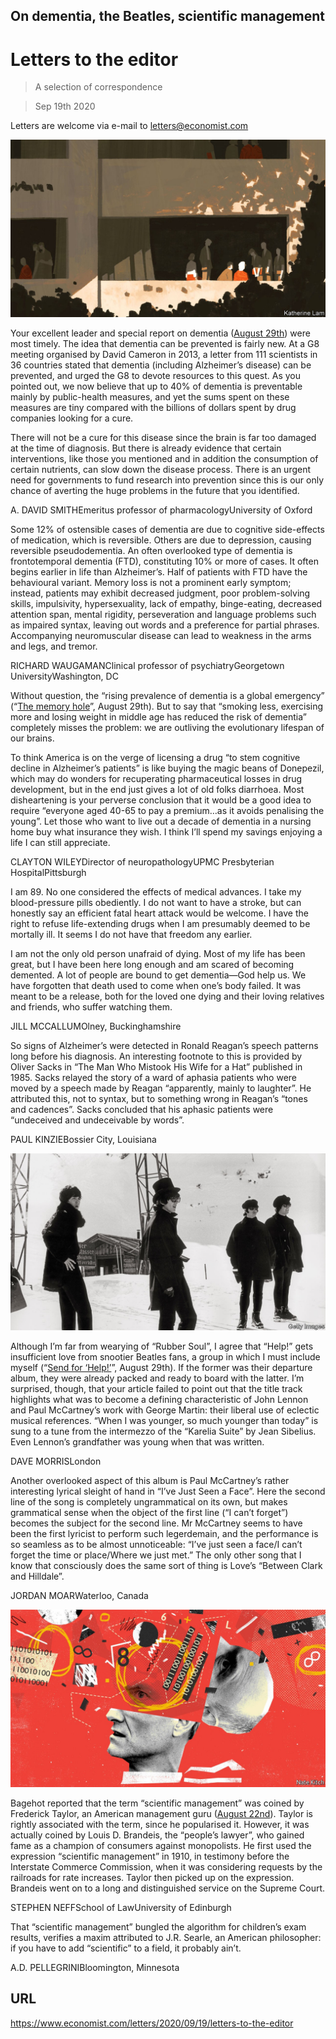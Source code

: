 ## On dementia, the Beatles, scientific management

# Letters to the editor

> A selection of correspondence

> Sep 19th 2020

Letters are welcome via e-mail to [letters@economist.com](https://www.economist.com/mailto:letters@economist.com)



![](./images/20200829_SRD001.jpg)

Your excellent leader and special report on dementia ([August 29th](https://www.economist.com//special-report/2020/08/27/as-humanity-ages-the-numbers-of-people-with-dementia-will-surge)) were most timely. The idea that dementia can be prevented is fairly new. At a G8 meeting organised by David Cameron in 2013, a letter from 111 scientists in 36 countries stated that dementia (including Alzheimer’s disease) can be prevented, and urged the G8 to devote resources to this quest. As you pointed out, we now believe that up to 40% of dementia is preventable mainly by public-health measures, and yet the sums spent on these measures are tiny compared with the billions of dollars spent by drug companies looking for a cure.

There will not be a cure for this disease since the brain is far too damaged at the time of diagnosis. But there is already evidence that certain interventions, like those you mentioned and in addition the consumption of certain nutrients, can slow down the disease process. There is an urgent need for governments to fund research into prevention since this is our only chance of averting the huge problems in the future that you identified.

A. DAVID SMITHEmeritus professor of pharmacologyUniversity of Oxford

Some 12% of ostensible cases of dementia are due to cognitive side-effects of medication, which is reversible. Others are due to depression, causing reversible pseudodementia. An often overlooked type of dementia is frontotemporal dementia (FTD), constituting 10% or more of cases. It often begins earlier in life than Alzheimer’s. Half of patients with FTD have the behavioural variant. Memory loss is not a prominent early symptom; instead, patients may exhibit decreased judgment, poor problem-solving skills, impulsivity, hypersexuality, lack of empathy, binge-eating, decreased attention span, mental rigidity, perseveration and language problems such as impaired syntax, leaving out words and a preference for partial phrases. Accompanying neuromuscular disease can lead to weakness in the arms and legs, and tremor.

RICHARD WAUGAMANClinical professor of psychiatryGeorgetown UniversityWashington, DC

Without question, the “rising prevalence of dementia is a global emergency” (“[The memory hole](https://www.economist.com//leaders/2020/08/27/the-rising-prevalence-of-dementia-is-a-global-emergency)”, August 29th). But to say that “smoking less, exercising more and losing weight in middle age has reduced the risk of dementia” completely misses the problem: we are outliving the evolutionary lifespan of our brains.

To think America is on the verge of licensing a drug “to stem cognitive decline in Alzheimer’s patients” is like buying the magic beans of Donepezil, which may do wonders for recuperating pharmaceutical losses in drug development, but in the end just gives a lot of old folks diarrhoea. Most disheartening is your perverse conclusion that it would be a good idea to require “everyone aged 40-65 to pay a premium…as it avoids penalising the young”. Let those who want to live out a decade of dementia in a nursing home buy what insurance they wish. I think I’ll spend my savings enjoying a life I can still appreciate.

CLAYTON WILEYDirector of neuropathologyUPMC Presbyterian HospitalPittsburgh

I am 89. No one considered the effects of medical advances. I take my blood-pressure pills obediently. I do not want to have a stroke, but can honestly say an efficient fatal heart attack would be welcome. I have the right to refuse life-extending drugs when I am presumably deemed to be mortally ill. It seems I do not have that freedom any earlier.

I am not the only old person unafraid of dying. Most of my life has been great, but I have been here long enough and am scared of becoming demented. A lot of people are bound to get dementia—God help us. We have forgotten that death used to come when one’s body failed. It was meant to be a release, both for the loved one dying and their loving relatives and friends, who suffer watching them.

JILL MCCALLUMOlney, Buckinghamshire

So signs of Alzheimer’s were detected in Ronald Reagan’s speech patterns long before his diagnosis. An interesting footnote to this is provided by Oliver Sacks in “The Man Who Mistook His Wife for a Hat” published in 1985. Sacks relayed the story of a ward of aphasia patients who were moved by a speech made by Reagan “apparently, mainly to laughter”. He attributed this, not to syntax, but to something wrong in Reagan’s “tones and cadences”. Sacks concluded that his aphasic patients were “undeceived and undeceivable by words”.

PAUL KINZIEBossier City, Louisiana



![](./images/20200829_BKP007_0.jpg)

Although I’m far from wearying of “Rubber Soul”, I agree that “Help!” gets insufficient love from snootier Beatles fans, a group in which I must include myself (“[Send for ‘Help!’](https://www.economist.com//books-and-arts/2020/08/27/the-therapeutic-properties-of-help)”, August 29th). If the former was their departure album, they were already packed and ready to board with the latter. I’m surprised, though, that your article failed to point out that the title track highlights what was to become a defining characteristic of John Lennon and Paul McCartney’s work with George Martin: their liberal use of eclectic musical references. “When I was younger, so much younger than today” is sung to a tune from the intermezzo of the “Karelia Suite” by Jean Sibelius. Even Lennon’s grandfather was young when that was written.

DAVE MORRISLondon

Another overlooked aspect of this album is Paul McCartney’s rather interesting lyrical sleight of hand in “I’ve Just Seen a Face”. Here the second line of the song is completely ungrammatical on its own, but makes grammatical sense when the object of the first line (“I can’t forget”) becomes the subject for the second line. Mr McCartney seems to have been the first lyricist to perform such legerdemain, and the performance is so seamless as to be almost unnoticeable: “I’ve just seen a face/I can’t forget the time or place/Where we just met.” The only other song that I know that consciously does the same sort of thing is Love’s “Between Clark and Hilldale”.

JORDAN MOARWaterloo, Canada



![](./images/20200822_BRD000_0.jpg)

Bagehot reported that the term “scientific management” was coined by Frederick Taylor, an American management guru ([August 22nd](https://www.economist.com//britain/2020/08/20/how-the-british-government-rules-by-algorithm)). Taylor is rightly associated with the term, since he popularised it. However, it was actually coined by Louis D. Brandeis, the “people’s lawyer”, who gained fame as a champion of consumers against monopolists. He first used the expression “scientific management” in 1910, in testimony before the Interstate Commerce Commission, when it was considering requests by the railroads for rate increases. Taylor then picked up on the expression. Brandeis went on to a long and distinguished service on the Supreme Court.

STEPHEN NEFFSchool of LawUniversity of Edinburgh 

That “scientific management” bungled the algorithm for children’s exam results, verifies a maxim attributed to J.R. Searle, an American philosopher: if you have to add “scientific” to a field, it probably ain’t.

A.D. PELLEGRINIBloomington, Minnesota

## URL

https://www.economist.com/letters/2020/09/19/letters-to-the-editor
